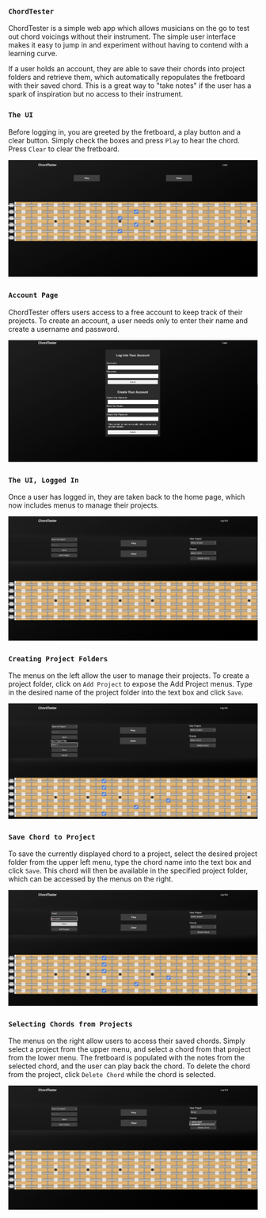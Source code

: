 ### `ChordTester`

ChordTester is a simple web app which allows musicians on the go to test out chord voicings without their instrument. The simple user interface makes it easy to jump in and experiment without having to contend with a learning curve.

If a user holds an account, they are able to save their chords into project folders and retrieve them, which automatically repopulates the fretboard with their saved chord. This is a great way to "take notes" if the user has a spark of inspiration but no access to their instrument.




### `The UI`

Before logging in, you are greeted by the fretboard, a play button and a clear button. Simply check the boxes and press `Play` to hear the chord. Press `Clear` to clear the fretboard.

![logged-out-home](./src/img/loggedoutneck.jpg)





### `Account Page`

ChordTester offers users access to a free account to keep track of their projects. To create an account, a user needs only to enter their name and create a username and password. 

![account-page](./src/img/loginscreen.jpg)




### `The UI, Logged In`

Once a user has logged in, they are taken back to the home page, which now includes menus to manage their projects.

![logged-in-home](./src/img/loggedinneck.jpg)




### `Creating Project Folders`

The menus on the left allow the user to manage their projects. To create a project folder, click on `Add Project` to expose the Add Project menus. Type in the desired name of the project folder into the text box and click `Save`.

![add-project](./src/img/addproject.jpg)




### `Save Chord to Project`

To save the currently displayed chord to a project, select the desired project folder from the upper left menu, type the chord name into the text box and click `Save`. This chord will then be available in the specified project folder, which can be accessed by the menus on the right.

![save-to-project](./src/img/savetoproject.jpg)




### `Selecting Chords from Projects`

The menus on the right allow users to access their saved chords. Simply select a project from the upper menu, and select a chord from that project from the lower menu. The fretboard is populated with the notes from the selected chord, and the user can play back the chord. To delete the chord from the project, click `Delete Chord` while the chord is selected.

![select-chord](./src/img/selectchord.jpg)


